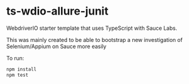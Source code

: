 # ts-wdio-allure-junit
WebdriverIO starter template that uses TypeScript with Sauce Labs.

This was mainly created to be able to bootstrap a new investigation of Selenium/Appium
on Sauce more easily

To run:
```bash
npm install
npm test
```
